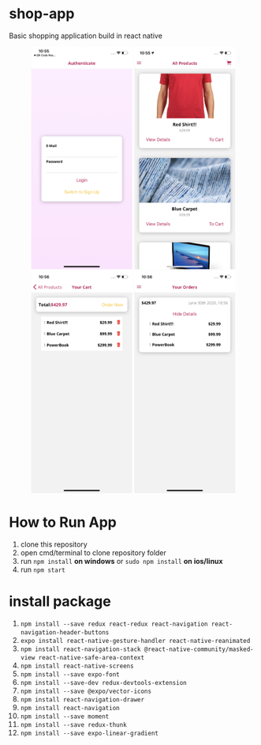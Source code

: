 # shop-app
Basic shopping application build in react native

<div align="center">
  <p align="center">
    <img src="assets/login.png" width="205" height="450" />    
    <img src="assets/home.png" width="205" height="450" />
    <img src="assets/cart.png" width="205" height="450" />
    <img src="assets/order.png" width="205" height="450" />
  </p>
</div>  


# How to Run App

  1. clone this repository <br>
  2. open cmd/terminal to clone repository folder <br>
  3. run `npm install` **on windows** or `sudo npm install` **on ios/linux** <br>
  4. run `npm start`


# install package 

1. `npm install --save redux react-redux react-navigation react-navigation-header-buttons` <br>
2. `expo install react-native-gesture-handler react-native-reanimated` <br>
3. `npm install react-navigation-stack @react-native-community/masked-view react-native-safe-area-context` <br>
4. `npm install react-native-screens` <br>
5. `npm install --save expo-font` <br>
6. `npm install --save-dev redux-devtools-extension` <br>
7. `npm install --save @expo/vector-icons` <br>
8. `npm install react-navigation-drawer` <br>
9. `npm install react-navigation` <br>
10. `npm install --save moment` <br>
11. `npm install --save redux-thunk` <br>
12. `npm install --save expo-linear-gradient` <br>

